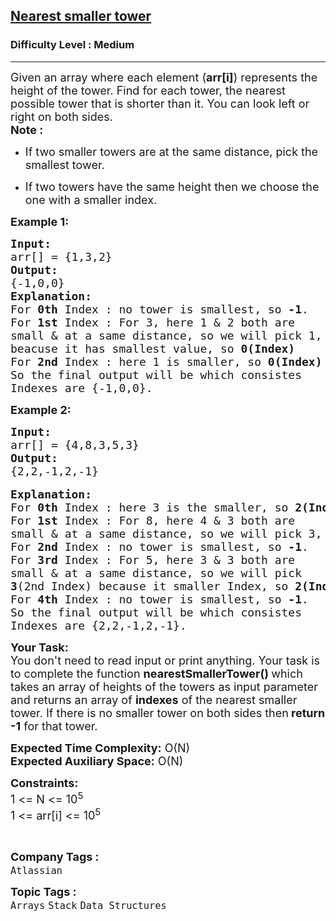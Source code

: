 <h2><a href="https://practice.geeksforgeeks.org/problems/nearest-smaller-tower--170647/1?page=1&difficulty[]=1&sortBy=latest">Nearest smaller tower</a></h2><h3>Difficulty Level : Medium</h3><hr><div class="problems_problem_content__Xm_eO"><p><span style="font-size:18px">Given an array where each element (<strong>arr[i]</strong>) represents the height of the tower. Find for each tower, the nearest possible tower that is shorter than it. You can look left or right on both sides.<br>
<strong>Note :&nbsp;</strong></span></p>

<ul>
	<li>
	<p><span style="font-size:18px">If&nbsp;two smaller towers&nbsp;are at the same distance, pick the smallest tower.</span></p>
	</li>
	<li>
	<p><span style="font-size:18px">If two towers have the same height then we choose the one with a smaller index.</span></p>
	</li>
</ul>

<p><span style="font-size:18px"><strong>Example 1:</strong></span></p>

<pre><span style="font-size:18px"><strong>Input:</strong> 
arr[] = {1,3,2}</span>
<span style="font-size:18px"><strong>Output:</strong> 
{-1,0,0}</span>
<strong><span style="font-size:18px">Explanation:</span></strong>
<span style="font-size:18px">For <strong>0th</strong> Index : no tower is smallest, so <strong>-1</strong>.
For <strong>1st</strong> Index : For 3, here 1 &amp; 2 both are 
small &amp; at a same distance, so we will pick 1, 
beacuse it has smallest value, so <strong>0(Index)</strong>
For <strong>2nd</strong> Index : here 1 is smaller, so <strong>0(Index)
</strong></span><span style="font-size:18px">So the final output will be which consistes 
Indexes are {-1,0,0}.</span>
</pre>

<p><strong><span style="font-size:18px">Example 2:</span></strong></p>

<pre><strong><span style="font-size:18px">Input: 
</span></strong><span style="font-size:18px">arr[] = {4,8,3,5,3}</span>
<strong><span style="font-size:18px">Output: 
</span></strong><span style="font-size:18px">{2,2,-1,2,-1}
</span>
<strong><span style="font-size:18px">Explanation:</span></strong> 
<span style="font-size:18px">For <strong>0th</strong> Index : here 3 is the smaller, so <strong>2(Index)</strong> 
For <strong>1st</strong> Index : For 8, here 4 &amp; 3 both are
small &amp; at a same distance, so we will pick 3, so <strong>2(Index)</strong>
For <strong>2nd</strong> Index : no tower is smallest, so <strong>-1</strong>.
For <strong>3rd</strong> Index : For 5, here 3 &amp; 3 both are
small &amp; at a same distance, so we will pick 
<strong>3</strong>(2nd Index) because it smaller Index, so <strong>2(Index)
</strong>For <strong>4th</strong> Index : no tower is smallest, so <strong>-1</strong>.</span>
<span style="font-size:18px">So the final output will be which consistes
Indexes are {2,2,-1,2,-1}.</span>
</pre>

<p><span style="font-size:18px"><strong>Your Task:</strong><br>
You don't need to read input or print anything. Your task is to complete the function&nbsp;<strong>nearestSmallerTower()&nbsp;</strong>which takes an array of heights&nbsp;of the towers&nbsp;as input parameter and returns an array of <strong>indexes</strong> of the nearest smaller tower. If there is no smaller tower on both sides then<strong> return -1</strong> for that tower.</span></p>

<p><span style="font-size:18px"><strong>Expected Time Complexity:</strong>&nbsp;O(N)<br>
<strong>Expected Auxiliary Space:</strong>&nbsp;O(N)&nbsp;</span></p>

<p><span style="font-size:18px"><strong>Constraints:</strong></span><br>
<span style="font-size:18px">1 &lt;= N &lt;= 10<sup>5</sup><br>
1 &lt;= arr[i]&nbsp;&lt;= 10<sup>5</sup></span></p>

<p>&nbsp;</p>
</div><p><span style=font-size:18px><strong>Company Tags : </strong><br><code>Atlassian</code>&nbsp;<br><p><span style=font-size:18px><strong>Topic Tags : </strong><br><code>Arrays</code>&nbsp;<code>Stack</code>&nbsp;<code>Data Structures</code>&nbsp;
